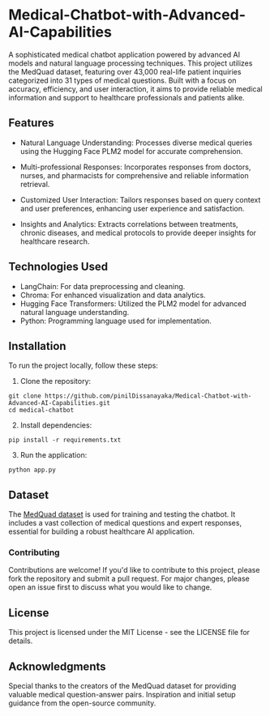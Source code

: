 # Medical-Chatbot-with-Advanced-AI-Capabilities

A sophisticated medical chatbot application powered by advanced AI models and natural language processing techniques. This project utilizes the MedQuad dataset, featuring over 43,000 real-life patient inquiries categorized into 31 types of medical questions. Built with a focus on accuracy, efficiency, and user interaction, it aims to provide reliable medical information and support to healthcare professionals and patients alike.

## Features
- Natural Language Understanding: Processes diverse medical queries using the Hugging Face PLM2 model for accurate comprehension.

- Multi-professional Responses: Incorporates responses from doctors, nurses, and pharmacists for comprehensive and reliable information retrieval.

- Customized User Interaction: Tailors responses based on query context and user preferences, enhancing user experience and satisfaction.

- Insights and Analytics: Extracts correlations between treatments, chronic diseases, and medical protocols to provide deeper insights for healthcare research.

## Technologies Used
- LangChain: For data preprocessing and cleaning.
- Chroma: For enhanced visualization and data analytics.
- Hugging Face Transformers: Utilized the PLM2 model for advanced natural language understanding.
- Python: Programming language used for implementation.

## Installation
To run the project locally, follow these steps:

1. Clone the repository:

```
git clone https://github.com/pinilDissanayaka/Medical-Chatbot-with-Advanced-AI-Capabilities.git
cd medical-chatbot
```

2. Install dependencies:
```
pip install -r requirements.txt
```

3. Run the application:
```
python app.py
```

## Dataset
The [MedQuad dataset](https://www.kaggle.com/datasets/thedevastator/comprehensive-medical-q-a-dataset?resource=download) is used for training and testing the chatbot. It includes a vast collection of medical questions and expert responses, essential for building a robust healthcare AI application.

### Contributing
Contributions are welcome! If you'd like to contribute to this project, please fork the repository and submit a pull request. For major changes, please open an issue first to discuss what you would like to change.

## License
This project is licensed under the MIT License - see the LICENSE file for details.

## Acknowledgments
Special thanks to the creators of the MedQuad dataset for providing valuable medical question-answer pairs.
Inspiration and initial setup guidance from the open-source community.
